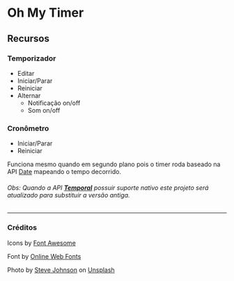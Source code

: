# Oh My Timer

## Recursos

### Temporizador

- Editar
- Iniciar/Parar
- Reiniciar
- Alternar
  - Notificação on/off
  - Som on/off

### Cronômetro

- Iniciar/Parar
- Reiniciar

Funciona mesmo quando em segundo plano pois o timer roda baseado na API [Date](https://developer.mozilla.org/en-US/docs/Web/JavaScript/Reference/Global_Objects/Date) mapeando o tempo decorrido.

###### Obs: Quando a API [**_Temporal_**](https://tc39.es/proposal-temporal/docs/index.html) possuir suporte nativo este projeto será atualizado para substituir a versão antiga.

---

### Créditos

Icons by [Font Awesome](https://fontawesome.com/)

Font by [Online Web Fonts](https://www.onlinewebfonts.com/)

Photo by [Steve Johnson](https://unsplash.com/@steve_j?utm_source=unsplash&utm_medium=referral&utm_content=creditCopyText) on [Unsplash](https://unsplash.com/)
